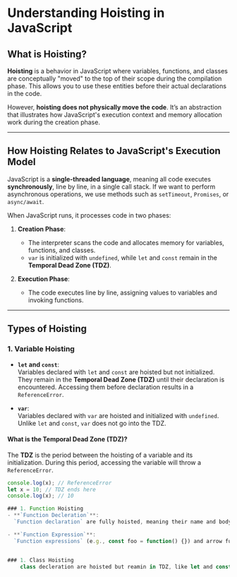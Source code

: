 # Understanding Hoisting in JavaScript 

## What is Hoisting?  
**Hoisting** is a behavior in JavaScript where variables, functions, and classes are conceptually "moved" to the top of their scope during the compilation phase. This allows you to use these entities before their actual declarations in the code.  

However, **hoisting does not physically move the code**. It’s an abstraction that illustrates how JavaScript's execution context and memory allocation work during the creation phase.  

---

## How Hoisting Relates to JavaScript's Execution Model  
JavaScript is a **single-threaded language**, meaning all code executes **synchronously**, line by line, in a single call stack. If we want to perform asynchronous operations, we use methods such as `setTimeout`, `Promises`, or `async/await`.  

When JavaScript runs, it processes code in two phases:  
1. **Creation Phase**:  
   - The interpreter scans the code and allocates memory for variables, functions, and classes.  
   - `var` is initialized with `undefined`, while `let` and `const` remain in the **Temporal Dead Zone (TDZ)**.  

2. **Execution Phase**:  
   - The code executes line by line, assigning values to variables and invoking functions.  

---

## Types of Hoisting  

### 1. Variable Hoisting  
- **`let` and `const`**:  
  Variables declared with `let` and `const` are hoisted but not initialized. They remain in the **Temporal Dead Zone (TDZ)** until their declaration is encountered. Accessing them before declaration results in a `ReferenceError`.  

- **`var`**:  
  Variables declared with `var` are hoisted and initialized with `undefined`. Unlike `let` and `const`, `var` does not go into the TDZ.  

#### What is the Temporal Dead Zone (TDZ)?  
The **TDZ** is the period between the hoisting of a variable and its initialization. During this period, accessing the variable will throw a `ReferenceError`.  
```javascript  
console.log(x); // ReferenceError  
let x = 10; // TDZ ends here  
console.log(x); // 10  

### 1. Function Hoisting  
- **`Function Decleration`**:  
  `Function declaration` are fully hoisted, meaning their name and body are available throughout the Scope.  

- **`Function Expression`**:  
  `Function expressions` (e.g., const foo = function() {}) and arrow functions are hoisted differently, as they behave like variables.


### 1. Class Hoisting  
    class decleration are hoisted but reamin in TDZ, like let and const.

